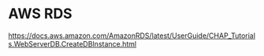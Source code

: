 # AWS RDS

https://docs.aws.amazon.com/AmazonRDS/latest/UserGuide/CHAP_Tutorials.WebServerDB.CreateDBInstance.html
